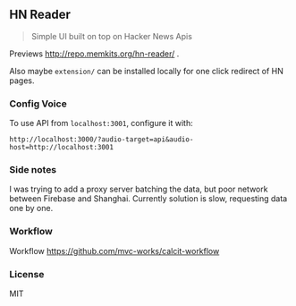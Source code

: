
HN Reader
----

> Simple UI built on top on Hacker News Apis

Previews http://repo.memkits.org/hn-reader/ .

Also maybe `extension/` can be installed locally for one click redirect of HN pages.

### Config Voice

To use API from `localhost:3001`, configure it with:

```
http://localhost:3000/?audio-target=api&audio-host=http://localhost:3001
```

### Side notes

I was trying to add a proxy server batching the data, but poor network between Firebase and Shanghai. Currently solution is slow, requesting data one by one.

### Workflow

Workflow https://github.com/mvc-works/calcit-workflow

### License

MIT
